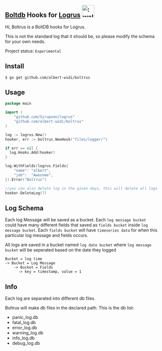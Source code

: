 [Boltdb](https://github.com/boltdb/bolt) Hooks for [Logrus](https://github.com/Sirupsen/logrus) <img src="http://i.imgur.com/hTeVwmJ.png" width="40" height="40" alt=":walrus:" class="emoji" title=":walrus:"/>
-------

Hi, Boltrus is a BoltDB hooks for Logrus.

This is not the standard log that it should be, so please modify the schema for your own needs.

Project status: `Experimental`

Install
-------
```shell
$ go get github.com/albert-widi/boltrus
```

Usage
------
```go
package main

import (
    "github.com/Sirupsen/logrus"
	"github.com/albert-widi/boltrus"
)

log := logrus.New()
hooker, err := boltrus.NewHook("files/logger/")

if err == nil {
  log.Hooks.Add(hooker)
}

log.WithFields(logrus.Fields{
	"name": "albert",
	"job":  "Awesome",
}).Error("Boltrus")

//you can also delete log in the given days, this will delete all logs older than 7 days
hooker.DeleteLog(7)
```

Log Schema
-----------
Each log Message will be saved as a bucket. Each `log message bucket` could have many different fields that saved as `fields bucket` inside `log message bucket`. Each `fields bucket` will have `timeseries data` for when this particular log message and fields occurs.

All logs are saved in a bucket named `log date bucket` where `log message bucket` will be seperated based on the date they logged

```
Bucket = log time
-> Bucket = Log Message
    -> Bucket = Fields
      -> key = timestamp, value = 1
```

Info
----
Each log are separated into different db files.

Boltrus will make db files in the declared path. This is the db list:
* panic_log.db
* fatal_log.db
* error_log.db
* warning_log.db
* info_log.db
* debug_log.db
